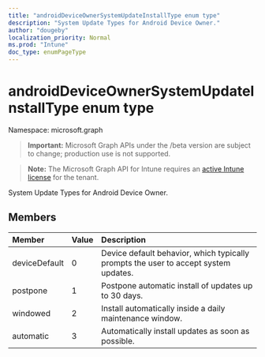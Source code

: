 ```yaml
---
title: "androidDeviceOwnerSystemUpdateInstallType enum type"
description: "System Update Types for Android Device Owner."
author: "dougeby"
localization_priority: Normal
ms.prod: "Intune"
doc_type: enumPageType
---
```


# androidDeviceOwnerSystemUpdateInstallType enum type

Namespace: microsoft.graph

> **Important:** Microsoft Graph APIs under the /beta version are subject to change; production use is not supported.

> **Note:** The Microsoft Graph API for Intune requires an [active Intune license](https://go.microsoft.com/fwlink/?linkid=839381) for the tenant.

System Update Types for Android Device Owner.

## Members
|Member|Value|Description|
|:---|:---|:---|
|deviceDefault|0|Device default behavior, which typically prompts the user to accept system updates.|
|postpone|1|Postpone automatic install of updates up to 30 days.|
|windowed|2|Install automatically inside a daily maintenance window.|
|automatic|3|Automatically install updates as soon as possible.|



